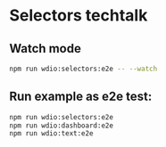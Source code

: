 # Selectors techtalk

## Watch mode

```sh
npm run wdio:selectors:e2e -- --watch
```

## Run example as e2e test:

```sh
npm run wdio:selectors:e2e
npm run wdio:dashboard:e2e
npm run wdio:text:e2e
```

